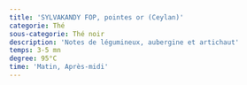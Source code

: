 ```yaml
---
title: 'SYLVAKANDY FOP, pointes or (Ceylan)'
categorie: Thé
sous-categorie: Thé noir
description: 'Notes de légumineux, aubergine et artichaut'
temps: 3-5 mn
degree: 95°C
time: 'Matin, Après-midi'
---
```


